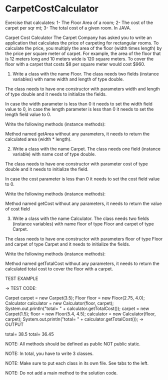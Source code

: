 # CarpetCostCalculator
Exercise that calculates: 
1- The Floor Area of a room; 
2- The cost of the carpet per sqr mt; 
3- The total cost of a given room. 
In JAVA.



Carpet Cost Calculator
The Carpet Company has asked you to write an application that calculates the price of carpeting for rectangular rooms. To calculate the price, you multiply the area of the floor (width times length) by the price per square meter of carpet. For example, the area of the floor that is 12 meters long and 10 meters wide is 120 square meters. To cover the floor with a carpet that costs $8 per square meter would cost $960.

1. Write a class with the name Floor. The class needs two fields (instance variables) with name width and length of type double.

The class needs to have one constructor with parameters width and length of type double and it needs to initialize the fields.

In case the width parameter is less than 0 it needs to set the width field value to 0, in case the length parameter is less than 0 it needs to set the length field value to 0.

Write the following methods (instance methods):

Method named getArea without any parameters, it needs to return the calculated area (width * length).



2. Write a class with the name Carpet. The class needs one field (instance variable) with name cost of type double.

The class needs to have one constructor with parameter cost of type double and it needs to initialize the field.

In case the cost parameter is less than 0 it needs to set the cost field value to 0.

Write the following methods (instance methods):

Method named getCost without any parameters, it needs to return the value of cost field



3. Write a class with the name Calculator. The class needs two fields (instance variables) with name floor of type Floor and carpet of type Carpet.

The class needs to have one constructor with parameters floor of type Floor and carpet of type Carpet and it needs to initialize the fields.

Write the following methods (instance methods):

Method named getTotalCost without any parameters, it needs to return the calculated total cost to cover the floor with a carpet.



TEST EXAMPLE

→ TEST CODE:

Carpet carpet = new Carpet(3.5);
Floor floor = new Floor(2.75, 4.0);
Calculator calculator = new Calculator(floor, carpet);
System.out.println("total= " + calculator.getTotalCost());
carpet = new Carpet(1.5);
floor = new Floor(5.4, 4.5);
calculator = new Calculator(floor, carpet);
System.out.println("total= " + calculator.getTotalCost());
→ OUTPUT

total= 38.5
total= 36.45


NOTE: All ​methods should be defined as public NOT public static.

NOTE: In total, you have to write 3 classes.

NOTE: Make sure to put each class in its own file. See tabs to the left.

NOTE: Do not add a main method to the solution code.
